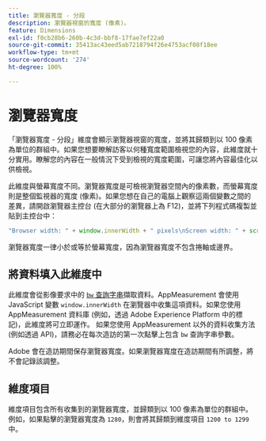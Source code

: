 ```yaml
---
title: 瀏覽器寬度 - 分段
description: 瀏覽器視窗的寬度 (像素)。
feature: Dimensions
exl-id: f0cb28b6-260b-4c3d-bbf8-17fae7ef22a0
source-git-commit: 35413ac43eed5ab7218794f26e4753acf08f18ee
workflow-type: tm+mt
source-wordcount: '274'
ht-degree: 100%

---
```


# 瀏覽器寬度

「瀏覽器寬度 - 分段」維度會顯示瀏覽器視窗的寬度，並將其歸類到以 100 像素為單位的群組中。如果您想要瞭解訪客以何種寬度範圍檢視您的內容，此維度就十分實用。瞭解您的內容在一般情況下受到檢視的寬度範圍，可讓您將內容最佳化以供檢視。

此維度與螢幕寬度不同。瀏覽器寬度是可檢視瀏覽器空間內的像素數，而螢幕寬度則是整個監視器的寬度 (像素)。如果您想在自己的電腦上觀察這兩個變數之間的差異，請開啟瀏覽器主控台 (在大部分的瀏覽器上為 F12)，並將下列程式碼複製並貼到主控台中：

```javascript
"Browser width: " + window.innerWidth + " pixels\nScreen width: " + screen.width + " pixels";
```

瀏覽器寬度一律小於或等於螢幕寬度，因為瀏覽器寬度不包含捲軸或邊界。

## 將資料填入此維度中

此維度會從影像要求中的 [`bw` 查詢字串](/help/implement/validate/query-parameters.md)擷取資料。AppMeasurement 會使用 JavaScript 變數 `window.innerWidth` 在瀏覽器中收集這項資料。如果您使用 AppMeasurement 資料庫 (例如，透過 Adobe Experience Platform 中的標記)，此維度將可立即運作。 如果您使用 AppMeasurement 以外的資料收集方法 (例如透過 API)，請務必在每次造訪的第一次點擊上包含 `bw` 查詢字串參數。

Adobe 會在造訪期間保存瀏覽器寬度。如果瀏覽器寬度在造訪期間有所調整，將不會記錄該調整。

## 維度項目

維度項目包含所有收集到的瀏覽器寬度，並歸類到以 100 像素為單位的群組中。例如，如果點擊的瀏覽器寬度為 `1280`，則會將其歸類到維度項目 `1200 to 1299` 中。
